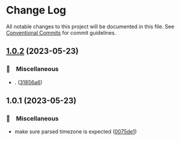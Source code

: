 # Change Log

All notable changes to this project will be documented in this file.
See [Conventional Commits](https://conventionalcommits.org) for commit guidelines.

## [1.0.2](https://github.com/bluelovers/ws-moment/compare/dayjs-tz-helper@1.0.1...dayjs-tz-helper@1.0.2) (2023-05-23)



### 🔖　Miscellaneous

* . ([31856a6](https://github.com/bluelovers/ws-moment/commit/31856a680c149cb3bf99823cd35f634064a49600))



## 1.0.1 (2023-05-23)



### 🔖　Miscellaneous

* make sure parsed timezone is expected ([0075de1](https://github.com/bluelovers/ws-moment/commit/0075de1d06118e5c97668e773fea163fbe22b99a))
